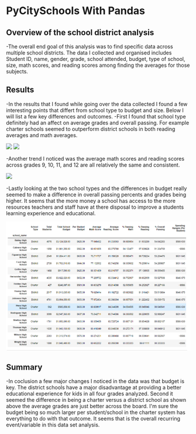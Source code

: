 # PyCitySchools With Pandas

## Overview of the school district analysis
  -The overall end goal of this analysis was to find specific data across multiple school districts. The data I collected and organised includes Student ID, name, gender, grade, school attended, budget, type of school, size, math scores, and reading scores among finding the averages for those subjects. 
     
## Results
  -In the results that I found while going over the data collected I found a few interesting points that differt from school type to budget and size. Below I will list a few key differences and outcomes. 
  -First I found that school type definitely had an affect on average grades and overall passing. For example charter schools seemed to outperform district schools in both reading averages and math averages.
  
  ![](Charter_Scores.png)
  ![](District_Scores)
  
  -Another trend I noticed was the average math scores and reading scores across grades 9, 10, 11, and 12 are all relatively the same and consistent. 
  
  ![](Grades_Scores)
  
  -Lastly looking at the two school types and the differences in budget really seemed to make a difference in overall passing percents and grades being higher. It seems that the more money a school has access to the more resources teachers and staff have at there disposal to improve a students learning experience and educational. 
  
  ![](Resources/Budget_Per_School.png)
  
## Summary
  -In coclusion a few major changes I noticed in the data was that budget is key. The district schools have a major disadvantage at providing a better educational experience for kids in all four grades analyzed. Second it seemed the difference in being a charter versus a district school as shown above the average grades are just better across the board. I'm sure the budget being so much larger per student/school in the charter system has everything to do with that outcome. It seems that is the overall recurring event/variable in this data set analysis. 
